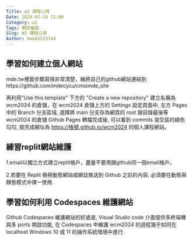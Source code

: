 ```yaml
---
Title: w2 課程心得
Date: 2024-02-18 11:00
Category: w2
Tags: 網誌編寫
Slug: W2 課程心得
Author: kmo41223144
---
```


## 學習如何建立個人網站
mde.tw裡面步驟寫得非常清楚，線將自己的github網站連結到https://github.com/mdecycu/cmsimde_site

再利用"Use this template" 下方的 "Create a new repository" 建立名稱為 wcm2024 的倉儲，在 wcm2024 倉儲上方的 Settings 設定頁面中, 左方 Pages 中的 Branch 分支區域, 選擇將 main 分支存為網頁的 root 跟目錄最後等 wcm2024 的倉儲 Github Pages 轉檔完成後, 可以看到 commits 提交區的綠色勾勾, 就完成網址為 https://帳號.github.io/wcm2024 的個人課程網站。

## 練習replit網站維護
1.email以獨立方式建立replit帳戶，盡量不要用跟github同一個email帳戶。

2.若要在 Replit 檢視動態網站或網誌推送到 Github 之前的內容, 必須要在動態與靜態模式中擇一使用.

## 學習如何利用 Codespaces 維護網站
Github Codespaces 維護網站的好處是, Visual Studio code 介面提供多終端機與多 ports 開啟功能, 在 Codespaces 中維護 wcm2024 的過程幾乎如同在 localhost Windows 10 或 11 的操作系統環境中進行.